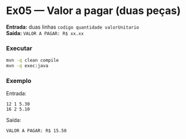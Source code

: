 # Ex05 — Valor a pagar (duas peças)

**Entrada:** duas linhas `codigo quantidade valorUnitario`  
**Saída:** `VALOR A PAGAR: R$ xx.xx`

### Executar
```bash
mvn -q clean compile
mvn -q exec:java
```

### Exemplo
Entrada:
```
12 1 5.30
16 2 5.10
```
Saída:
```
VALOR A PAGAR: R$ 15.50
```
